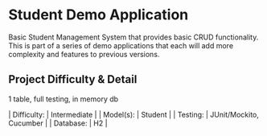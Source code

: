 # Student Demo Application
Basic Student Management System that provides basic CRUD functionality.
This is part of a series of demo applications that each will add more complexity and features to previous versions.

## Project Difficulty & Detail
1 table, full testing, in memory db

| Difficulty: | Intermediate |
| Model(s): | Student |
| Testing: | JUnit/Mockito, Cucumber |
| Database: | H2 |
